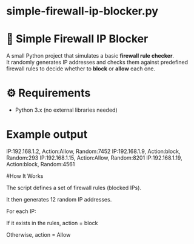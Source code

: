 # simple-firewall-ip-blocker.py

# 🧱 Simple Firewall IP Blocker

A small Python project that simulates a basic **firewall rule checker**.  
It randomly generates IP addresses and checks them against predefined firewall rules to decide whether to **block** or **allow** each one.


# ⚙️ Requirements
- Python 3.x (no external libraries needed)


# Example output
IP:192.168.1.2, Action:Allow, Random:7452
IP:192.168.1.9, Action:block, Random:293
IP:192.168.1.15, Action:Allow, Random:8201
IP:192.168.1.19, Action:block, Random:4561


#How It Works

The script defines a set of firewall rules (blocked IPs).

It then generates 12 random IP addresses.

For each IP:

If it exists in the rules, action = block

Otherwise, action = Allow
